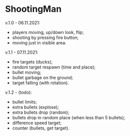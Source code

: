 # ShootingMan

v.1.0 - 06.11.2021:
- players moving, up/down look, flip;
- shooting by pressing fire button;
- moving just in visible area.

v.1.1 - 07.11.2021:
- fire targets (ducks);
- random target respawn (time and place);
- bullet moving;
- bullet garbage on the ground;
- target falling (with rotation).

v.1.2 - (todo):
- bullet limits;
- extra bullets (explose);
- extra bullets drop (random);
- bullets drop in random place (when less than 5 bullets);
- difference speed target;
- counter (bullets, get target).
